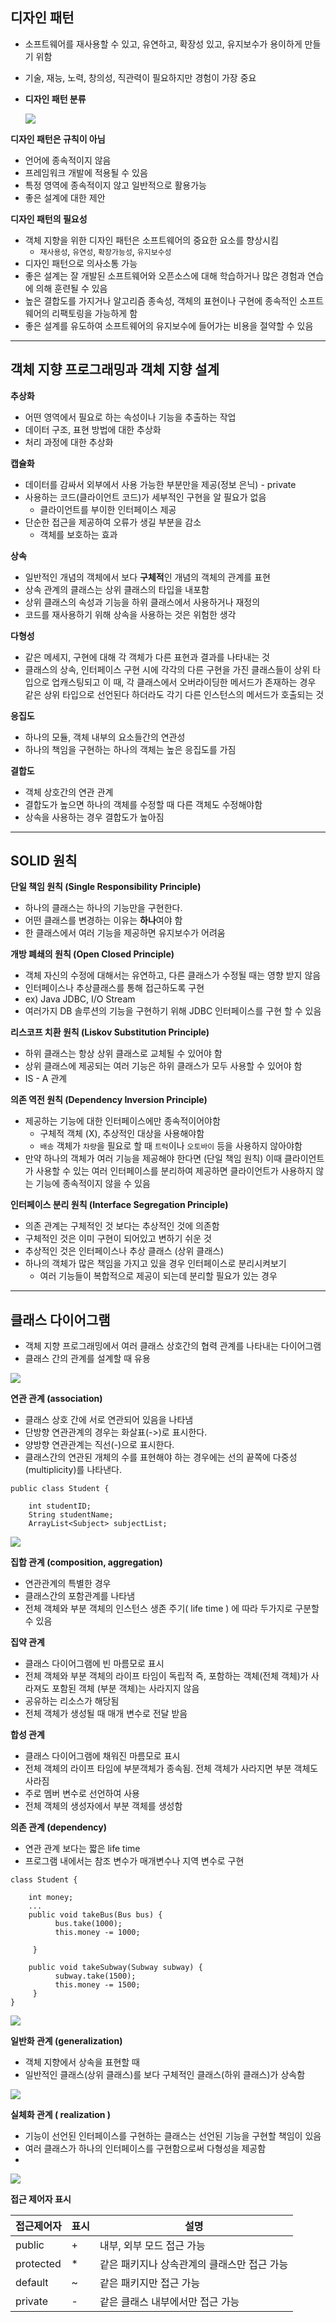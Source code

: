 ## 디자인 패턴

- 소프트웨어를 재사용할 수 있고, 유연하고, 확장성 있고, 유지보수가 용이하게 만들기 위함
- 기술, 재능, 노력, 창의성, 직관력이 필요하지만 경험이 가장 중요

- **디자인 패턴 분류**

  <img src="../img/designpattern.png">

**디자인 패턴은 규칙이 아님**
  - 언어에 종속적이지 않음
  - 프레임워크 개발에 적용될 수 있음
  - 특정 영역에 종속적이지 않고 일반적으로 활용가능
  - 좋은 설계에 대한 제안 

**디자인 패턴의 필요성**
  - 객체 지향을 위한 디자인 패턴은 소프트웨어의 중요한 요소를 향상시킴
    - `재사용성`, `유연성`, `확장가능성`, `유지보수성`
  - 디자인 패턴으로 의사소통 가능
  - 좋은 설계는 잘 개발된 소프트웨어와 오픈소스에 대해 학습하거나 많은 경험과 연습에 의해 훈련될 수 있음
  - 높은 결합도를 가지거나 알고리즘 종속성, 객체의 표현이나 구현에 종속적인 소프트웨어의 리팩토링을 가능하게 함
  - 좋은 설계를 유도하여 소프트웨어의 유지보수에 들어가는 비용을 절약할 수 있음

----

## 객체 지향 프로그래밍과 객체 지향 설계

**추상화**
- 어떤 영역에서 필요로 하는 속성이나 기능을 추출하는 작업
- 데이터 구조, 표현 방법에 대한 추상화
- 처리 과정에 대한 추상화

**캡슐화**
- 데이터를 감싸서 외부에서 사용 가능한 부분만을 제공(정보 은닉) - private
- 사용하는 코드(클라이언트 코드)가 세부적인 구현을 알 필요가 없음
  - 클라이언트를 부이한 인터페이스 제공
- 단순한 접근을 제공하여 오류가 생길 부분을 감소
    - 객체를 보호하는 효과

**상속**
- 일반적인 개념의 객체에서 보다 **구체적**인 개념의 객체의 관계를 표현
- 상속 관계의 클래스는 상위 클래스의 타입을 내포함
- 상위 클래스의 속성과 기능을 하위 클래스에서 사용하거나 재정의
- 코드를 재사용하기 위해 상속을 사용하는 것은 위험한 생각

**다형성**
- 같은 메세지, 구현에 대해 각 객체가 다른 표현과 결과를 나타내는 것
- 클래스의 상속, 인터페이스 구현 시에 각각의 다른 구현을 가진 클래스들이 상위 타입으로 업캐스팅되고
이 때, 각 클래스에서 오버라이딩한 메서드가 존재하는 경우 같은 상위 타입으로 선언된다 하더라도 각기 다른 인스턴스의 메서드가 호출되는 것

**응집도**
- 하나의 모듈, 객체 내부의 요소들간의 연관성
- 하나의 책임을 구현하는 하나의 객체는 높은 응집도를 가짐

**결합도**
- 객체 상호간의 연관 관계
- 결합도가 높으면 하나의 객체를 수정할 때 다른 객체도 수정해야함
- 상속을 사용하는 경우 결합도가 높아짐

----

## SOLID 원칙

**단일 책임 원칙 (Single Responsibility Principle)**
    
- 하나의 클래스는 하나의 기능만을 구현한다.
- 어떤 클래스를 변경하는 이유는 **하나**여야 함
- 한 클래스에서 여러 기능을 제공하면 유지보수가 어려움

**개방 폐쇄의 원칙 (Open Closed Principle)**

- 객체 자신의 수정에 대해서는 유연하고, 다른 클래스가 수정될 때는 영향 받지 않음
- 인터페이스나 추상클래스를 통해 접근하도록 구현
- ex) Java JDBC, I/O Stream
- 여러가지 DB 솔루션의 기능을 구현하기 위해 JDBC 인터페이스를 구현 할 수 있음 

**리스코프 치환 원칙 (Liskov Substitution Principle)**

- 하위 클래스는 항상 상위 클래스로 교체될 수 있어야 함
- 상위 클래스에 제공되는 여러 기능은 하위 클래스가 모두 사용할 수 있어야 함
- IS - A 관계

**의존 역전 원칙 (Dependency Inversion Principle)**
    
- 제공하는 기능에 대한 인터페이스에만 종속적이어야함
    - 구체적 객체 (X), 추상적인 대상을 사용해야함
    - `배송` 객체가 `차량`을 필요로 할 때 `트럭`이나 `오토바이` 등을 사용하지 않아야함
- 만약 하나의 객체가 여러 기능을 제공해야 한다면 (단일 책임 원칙) 이때 클라이언트가 사용할 수 있는 여러 인터페이스를 분리하여 제공하면 
클라이언트가 사용하지 않는 기능에 종속적이지 않을 수 있음

**인터페이스 분리 원칙 (Interface Segregation Principle)**

- 의존 관계는 구체적인 것 보다는 추상적인 것에 의존함
- 구체적인 것은 이미 구현이 되어있고 변하기 쉬운 것
- 추상적인 것은 인터페이스나 추상 클래스 (상위 클래스)
- 하나의 객체가 많은 책임을 가지고 있을 경우 인터페이스로 분리시켜보기
  - 여러 기능들이 복합적으로 제공이 되는데 분리할 필요가 있는 경우

---

## 클래스 다이어그램

- 객체 지향 프로그래밍에서 여러 클래스 상호간의 협력 관계를 나타내는 다이어그램
- 클래스 간의 관계를 설계할 때 유용

<img src="../img/classdiagram.png">

**연관 관계 (association)**

- 클래스 상호 간에 서로 연관되어 있음을 나타냄
- 단방향 연관관계의 경우는 화살표(->)로 표시한다.
- 양방향 연관관계는 직선(-)으로 표시한다.
- 클래스간의 연관된 개체의 수를 표현해야 하는 경우에는 선의 끝쪽에 다중성(multiplicity)를 나타낸다.

```
public class Student {
	
	int studentID;
	String studentName;
	ArrayList<Subject> subjectList;

```

<img src="../img/association.png">

**집합 관계 (composition, aggregation)**

- 연관관계의 특별한 경우
- 클래스간의 포함관계를 나타냄
- 전체 객체와 부분 객체의 인스턴스 생존 주기( life time ) 에 따라 두가지로 구분할 수 있음

**집약 관계**

- 클래스 다이어그램에 빈 마름모로 표시
- 전체 객체와 부분 객체의 라이프 타임이 독립적 즉, 포함하는 객체(전체 객체)가 사라져도 포함된 객체 (부분 객체)는 사라지지 않음
- 공유하는 리소스가 해당됨
- 전체 객체가 생성될 때 매개 변수로 전달 받음

**합성 관계**

- 클래스 다이어그램에 채워진 마름모로 표시
- 전체 객체의 라이프 타임에 부분객체가 종속됨. 전체 객체가 사라지면 부분 객체도 사라짐
- 주로 멤버 변수로 선언하여 사용
- 전체 객체의 생성자에서 부분 객체를 생성함

**의존 관계 (dependency)**

- 연관 관계 보다는 짧은 life time
- 프로그램 내에서는 참조 변수가 매개변수나 지역 변수로 구현

```
class Student {

    int money;
    ...
    public void takeBus(Bus bus) {
		  bus.take(1000);
		  this.money -= 1000;
		  
	 }
	    
	public void takeSubway(Subway subway) {
		  subway.take(1500);
		  this.money -= 1500;
	 }
}
```

<img src="../img/dependecy.png">


**일반화 관계 (generalization)**

- 객체 지향에서 상속을 표현할 때
- 일반적인 클래스(상위 클래스)를 보다 구체적인 클래스(하위 클래스)가 상속함

<img src="../img/generalize.png">


**실체화 관계 ( realization )**

- 기능이 선언된 인터페이스를 구현하는 클래스는 선언된 기능을 구현할 책임이 있음
- 여러 클래스가 하나의 인터페이스를 구현함으로써 다형성을 제공함
- 

<img src="../img/real.png">


**접근 제어자 표시**

| 접근제어자 | 표시 | 설명 |
| ------ | ------ |------ |
| public | + | 내부, 외부 모드 접근 가능 |
| protected | * | 같은 패키지나 상속관계의 클래스만 접근 가능 |
| default | ~ | 같은 패키지만 접근 가능 |
| private | - | 같은 클래스 내부에서만 접근 가능 |




